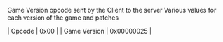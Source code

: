 Game Version opcode sent by the Client to the server
Various values for each version of the game and patches

| Opcode       | 0x00       |
| Game Version | 0x00000025 |